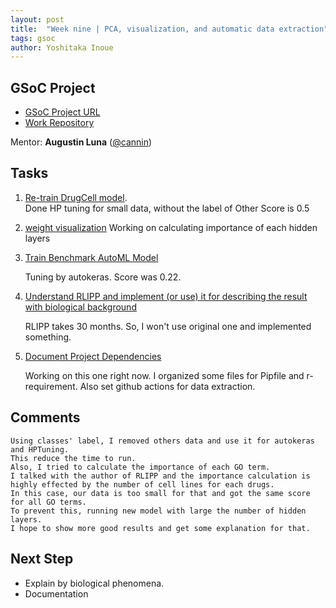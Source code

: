 ```yaml
---
layout: post
title:  "Week nine | PCA, visualization, and automatic data extraction"
tags: gsoc
author: Yoshitaka Inoue
---
```


## GSoC Project

- [GSoC Project URL](https://summerofcode.withgoogle.com/programs/2022/projects/ylOolPrk)
- [Work Repository](https://github.com/cannin/graph_neural_network_drug_response)

Mentor:
**Augustin Luna** ([@cannin](https://github.com/cannin))

## Tasks

1. [Re-train DrugCell model](https://github.com/cannin/graph_neural_network_drug_response/issues/13).  
    Done HP tuning for small data, without the label of Other
    Score is 0.5


2. [weight visualization](https://github.com/cannin/graph_neural_network_drug_response/issues/17)
    Working on calculating importance of each hidden layers
    
3. [Train Benchmark AutoML Model](https://github.com/cannin/graph_neural_network_drug_response/issues/7)

    Tuning by autokeras.
    Score was 0.22.

4. [Understand RLIPP and implement (or use) it for describing the result with biological background ](https://github.com/cannin/graph_neural_network_drug_response/issues/19)

    RLIPP takes 30 months. So, I won't use original one and implemented something.

5. [Document Project Dependencies](https://github.com/cannin/graph_neural_network_drug_response/issues/8)

    Working on this one right now. I organized some files for Pipfile and r-requirement. Also set github actions for data extraction.

## Comments

    Using classes' label, I removed others data and use it for autokeras and HPTuning.  
    This reduce the time to run. 
    Also, I tried to calculate the importance of each GO term. 
    I talked with the author of RLIPP and the importance calculation is highly effected by the number of cell lines for each drugs.
    In this case, our data is too small for that and got the same score for all GO terms.
    To prevent this, running new model with large the number of hidden layers.
    I hope to show more good results and get some explanation for that.

## Next Step

- Explain by biological phenomena.
- Documentation

